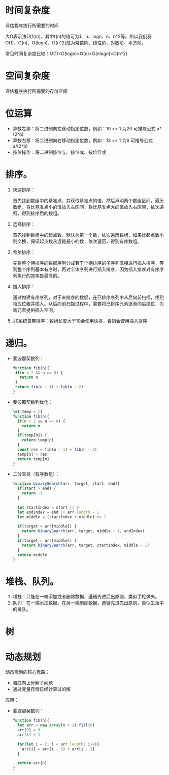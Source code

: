 # 时间复杂度

评估程序执行所需要的时间

大O表示法O(f(n))，其中f(n)的值可为1、n、logn、n、n^2等。所以我们将 O(1)、O(n)、O(logn)、O(n^2)成为常数阶、线性阶、对数阶、平方阶。

常见时间复杂度比较：O(1)<O(logn)<O(n)<O(nlogn)<O(n^2)

# 空间复杂度

评估程序执行所需要的存储空间

# 位运算

* 算数左移：将二进制向左移动指定位数，例如：10 << 1 为20 可推导公式 a*(2^b)
* 算数右移：将二进制向右移动指定位数，例如：13 >> 1 为6 可推导公式 a/(2^b)
* 按位操作：将二进制按位与、按位或、按位异或

# 排序。

1. 快速排序：

   首先找到数组中的基准点，并获取基准点的值，然后声明两个数组区间，遍历数组，将比基准点小的值放入左区间，将比基准点大的值放入右区间，依次递归，得到排序后的数组。

2. 选择排序：

   首先找到数组中的起点数，默认为第一个数，依次遍历数组，如果比起点数小则交换，保证起点数永远是最小的数，依次遍历，得到有序数组。

3. 希尔排序：

   先将整个待排序的数据序列分成若干个待排序的子序列直接进行插入排序，等到整个序列基本有序时，再对全体序列进行插入排序，因为插入排序对有序序列执行的效率是最高的。

4. 插入排序：

   通过构建有序序列，对于未排序的数据，在已排序序列中从后向前扫描，找到相应位置并插入。从后向前扫描过程中，需要将已排序元素逐渐向后挪位，为新元素提供插入空间。

5. JS系统自带排序：数组长度大于10会使用快排，否则会使用插入排序

# 递归。

* 斐波那契数列：

   ```javascript
  function fib(n){
    if(n < 2 && n >= 0) {
      return n
    }
    return fib(n - 1) + fib(n - 2)
  }
  ```

* 斐波那契数列优化：

  ```javascript
  let temp = []
  function fib(n){
    if(n < 2 && n >= 0) {
      return n
    }
    if(temp[n]) {
      return temp[n]
    } 
    const res = fib(n - 1) + fib(n - 2)
    temp[n] = res
    return temp[n]
  }
  ```

*  二分查找（有序数组）：

   ```javascript
   function binarySearch(arr, target, start, end){
     if(start > end) {
       return -1
     }
    
     let startIndex = start || 0
     let endIndex = end || arr.length - 1
     let middle = (startIndex + middle) >> 1
    
     if(target > arr[middle]) {
       return binarySearch(arr, target, middle + 1, endIndex)
     }
     if(target < arr[middle]) {
       return binarySearch(arr, target, startIndex, middle - 1)
     }
     return middle
   }
   ```

# 堆栈、队列。

1. 堆栈：只能在一端添加或者删除数据，遵循先进后出原则，类似手枪弹夹。
2. 队列：在一端添加数据，在另一端删除数据，遵循先进先出原则，类似生活中的排队。

# 树

# 动态规划

动态规划的核心思路：

* 自底向上分解子问题
* 通过变量存储已经计算过的解

应用：

* 斐波那契数列：

  ```javascript
  function fib(n){
    let arr = new Array(n + 1).fill(0)
    arr[0] = 0
    arr[1] = 1
    
    for(let i = 2; i < arr.length; i++){
      arr[i] = arr[i - 1] + arr[i - 2]
    }
    
    return arr[n]
  }
  ```
